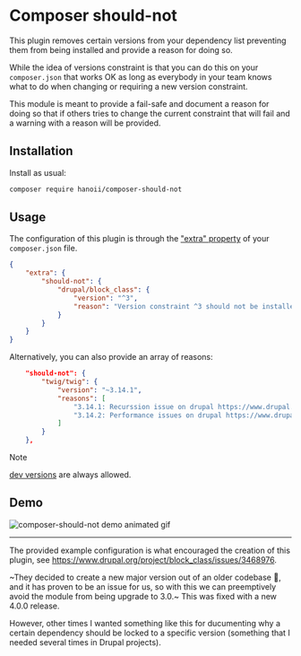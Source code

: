 # Composer should-not

This plugin removes certain versions from your dependency list preventing them 
from being installed and provide a reason for doing so.

While the idea of versions constraint is that you can do this on your 
`composer.json` that works OK as long as everybody in your team knows what to do
when changing or requiring a new version constraint.

This module is meant to provide a fail-safe and document a reason for doing so 
that if others tries to change the current constraint that will fail and a 
warning with a reason will be provided.

## Installation

Install as usual:

```sh
composer require hanoii/composer-should-not
```

## Usage

The configuration of this plugin is through the ["extra" property](https://getcomposer.org/doc/04-schema.md#extra)
of your `composer.json` file.


```json
{
    "extra": {
        "should-not": {
            "drupal/block_class": {
                "version": "^3",
                "reason": "Version constraint ^3 should not be installed, it is the a new release of the previous 1.x codebase."
            }
        }
    } 
}
```

Alternatively, you can also provide an array of reasons:

```json
    "should-not": {
        "twig/twig": {
            "version": "~3.14.1",
            "reasons": [
                "3.14.1: Recurssion issue on drupal https://www.drupal.org/project/drupal/issues/3485956.",
                "3.14.2: Performance issues on drupal https://www.drupal.org/project/drupal/issues/3487031."
            ]
        }
    },
```

> [!NOTE]
> [dev versions](https://getcomposer.org/doc/articles/versions.md#branches) are always allowed.

## Demo

![composer-should-not demo animated gif](https://github.com/user-attachments/assets/f84f7d15-26f7-477e-b8f3-6fc07cba66df)

----

The provided example configuration is what encouraged the creation of this plugin, 
see https://www.drupal.org/project/block_class/issues/3468976.

~They decided to create a new major version out of an older codebase :shrug:, 
and it has proven to be an issue for us, so with this we can preemptively avoid 
the module from being upgrade to 3.0.~ This was fixed with a new 4.0.0 release.

However, other times I wanted something like this for ducumenting why a certain 
dependency should be locked to a specific version (something that I needed 
several times in Drupal projects).
